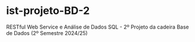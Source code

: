 # ist-projeto-BD-2
RESTful Web Service e Análise de Dados SQL - 2º Projeto da cadeira Base de Dados (2º Semestre 2024/25)
